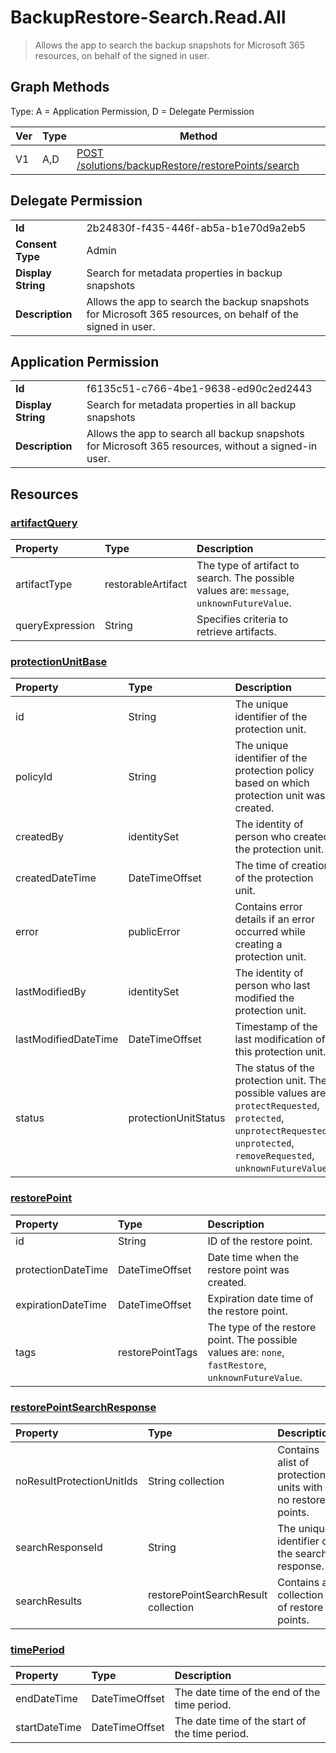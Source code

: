 # BackupRestore-Search.Read.All

> Allows the app to search the backup snapshots for Microsoft 365 resources, on behalf of the signed in user.
## Graph Methods

Type: A = Application Permission, D = Delegate Permission

|Ver|Type|Method|
|-------|----|------|
|V1|A,D|[POST /solutions/backupRestore/restorePoints/search](https://docs.microsoft.com/graph/api/restorepoint-search?view=graph-rest-1.0&tabs=http)|
## Delegate Permission
|||
|-|-|
|**Id**|2b24830f-f435-446f-ab5a-b1e70d9a2eb5|
|**Consent Type**|Admin|
|**Display String**|Search for metadata properties in backup snapshots|
|**Description**|Allows the app to search the backup snapshots for Microsoft 365 resources, on behalf of the signed in user.|
## Application Permission
|||
|-|-|
|**Id**|f6135c51-c766-4be1-9638-ed90c2ed2443|
|**Display String**|Search for metadata properties in all backup snapshots|
|**Description**|Allows the app to search all backup snapshots for Microsoft 365 resources, without a signed-in user.|
## Resources
### [artifactQuery ](https://docs.microsoft.com/graph/api/resources/artifactquery?view=graph-rest-1.0&tabs=http)
|Property|Type|Description|
|:---|:---|:---|
|artifactType|restorableArtifact|The type of artifact to search. The possible values are: `message`, `unknownFutureValue`.|
|queryExpression|String|Specifies criteria to retrieve artifacts.|
### [protectionUnitBase ](https://docs.microsoft.com/graph/api/resources/protectionunitbase?view=graph-rest-1.0&tabs=http)
|Property|Type|Description|
|:---|:---|:---|
|id|String|The unique identifier of the protection unit.|
|policyId|String|The unique identifier of the protection policy based on which protection unit was created.|
|createdBy|identitySet|The identity of person who created the protection unit.|
|createdDateTime|DateTimeOffset|The time of creation of the protection unit.|
|error|publicError|Contains error details if an error occurred while creating a protection unit.|
|lastModifiedBy|identitySet|The identity of person who last modified the protection unit.|
|lastModifiedDateTime|DateTimeOffset|Timestamp of the last modification of this protection unit.|
|status|protectionUnitStatus|The status of the protection unit. The possible values are: `protectRequested`, `protected`, `unprotectRequested`, `unprotected`, `removeRequested`, `unknownFutureValue`.|
### [restorePoint ](https://docs.microsoft.com/graph/api/resources/restorepoint?view=graph-rest-1.0&tabs=http)
|Property|Type|Description|
|:---|:---|:---|
|id|String|ID of the restore point.|
|protectionDateTime|DateTimeOffset|Date time when the restore point was created.|
|expirationDateTime|DateTimeOffset|Expiration date time of the restore point.|
|tags|restorePointTags|The type of the restore point. The possible values are: `none`, `fastRestore`, `unknownFutureValue`.|
### [restorePointSearchResponse ](https://docs.microsoft.com/graph/api/resources/restorepointsearchresponse?view=graph-rest-1.0&tabs=http)
|Property|Type|Description|
|:---|:---|:---|
|noResultProtectionUnitIds|String collection|Contains  alist of protection units with no restore points.|
|searchResponseId|String|The unique identifier of the search response.|
|searchResults|restorePointSearchResult collection|Contains a collection of restore points.|
### [timePeriod ](https://docs.microsoft.com/graph/api/resources/timeperiod?view=graph-rest-1.0&tabs=http)
|Property|Type|Description|
|:---|:---|:---|
|endDateTime|DateTimeOffset|The date time of the end of the time period.|
|startDateTime|DateTimeOffset|The date time of the start of the time period.|
